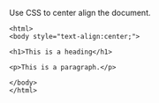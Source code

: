 Use CSS to center align the document.

    <html>
    <body style="text-align:center;">
    
    <h1>This is a heading</h1>
    
    <p>This is a paragraph.</p>
    
    </body>
    </html>
